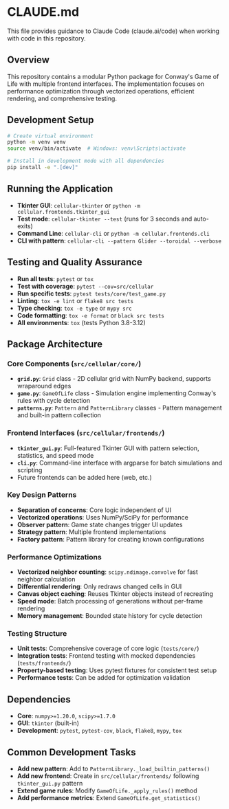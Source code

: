# CLAUDE.md

This file provides guidance to Claude Code (claude.ai/code) when working with code in this repository.

## Overview

This repository contains a modular Python package for Conway's Game of Life with multiple frontend interfaces. The implementation focuses on performance optimization through vectorized operations, efficient rendering, and comprehensive testing.

## Development Setup

```bash
# Create virtual environment
python -m venv venv
source venv/bin/activate  # Windows: venv\Scripts\activate

# Install in development mode with all dependencies
pip install -e ".[dev]"
```

## Running the Application

- **Tkinter GUI**: `cellular-tkinter` or `python -m cellular.frontends.tkinter_gui`
- **Test mode**: `cellular-tkinter --test` (runs for 3 seconds and auto-exits)
- **Command Line**: `cellular-cli` or `python -m cellular.frontends.cli`
- **CLI with pattern**: `cellular-cli --pattern Glider --toroidal --verbose`

## Testing and Quality Assurance

- **Run all tests**: `pytest` or `tox`
- **Test with coverage**: `pytest --cov=src/cellular`
- **Run specific tests**: `pytest tests/core/test_game.py`
- **Linting**: `tox -e lint` or `flake8 src tests`
- **Type checking**: `tox -e type` or `mypy src`
- **Code formatting**: `tox -e format` or `black src tests`
- **All environments**: `tox` (tests Python 3.8-3.12)

## Package Architecture

### Core Components (`src/cellular/core/`)

- **`grid.py`**: `Grid` class - 2D cellular grid with NumPy backend, supports wraparound edges
- **`game.py`**: `GameOfLife` class - Simulation engine implementing Conway's rules with cycle detection  
- **`patterns.py`**: `Pattern` and `PatternLibrary` classes - Pattern management and built-in pattern collection

### Frontend Interfaces (`src/cellular/frontends/`)

- **`tkinter_gui.py`**: Full-featured Tkinter GUI with pattern selection, statistics, and speed mode
- **`cli.py`**: Command-line interface with argparse for batch simulations and scripting
- Future frontends can be added here (web, etc.)

### Key Design Patterns

- **Separation of concerns**: Core logic independent of UI
- **Vectorized operations**: Uses NumPy/SciPy for performance
- **Observer pattern**: Game state changes trigger UI updates  
- **Strategy pattern**: Multiple frontend implementations
- **Factory pattern**: Pattern library for creating known configurations

### Performance Optimizations

- **Vectorized neighbor counting**: `scipy.ndimage.convolve` for fast neighbor calculation
- **Differential rendering**: Only redraws changed cells in GUI
- **Canvas object caching**: Reuses Tkinter objects instead of recreating
- **Speed mode**: Batch processing of generations without per-frame rendering
- **Memory management**: Bounded state history for cycle detection

### Testing Structure

- **Unit tests**: Comprehensive coverage of core logic (`tests/core/`)
- **Integration tests**: Frontend testing with mocked dependencies (`tests/frontends/`)
- **Property-based testing**: Uses pytest fixtures for consistent test setup
- **Performance tests**: Can be added for optimization validation

## Dependencies

- **Core**: `numpy>=1.20.0`, `scipy>=1.7.0`
- **GUI**: `tkinter` (built-in)
- **Development**: `pytest`, `pytest-cov`, `black`, `flake8`, `mypy`, `tox`

## Common Development Tasks

- **Add new pattern**: Add to `PatternLibrary._load_builtin_patterns()`
- **Add new frontend**: Create in `src/cellular/frontends/` following `tkinter_gui.py` pattern
- **Extend game rules**: Modify `GameOfLife._apply_rules()` method
- **Add performance metrics**: Extend `GameOfLife.get_statistics()`